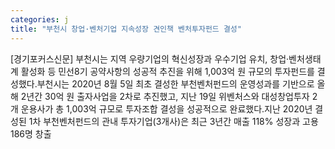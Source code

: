```yaml
---
categories: j
title: "부천시 창업·벤처기업 지속성장 견인책 벤처투자펀드 결성"
---
```

[경기포커스신문] 부천시는 지역 우량기업의 혁신성장과 우수기업 유치, 창업‧벤처생태계 활성화 등 민선8기 공약사항의 성공적 추진을 위해 1,003억 원 규모의 투자펀드를 결성했다.부천시는 2020년 8월 5일 최초 결성한 부천벤처펀드의 운영성과를 기반으로 올해 2년간 30억 원 출자사업을 2차로 추진했고, 지난 19일 위벤처스와 대성창업투자 2개 운용사가 총 1,003억 규모로 투자조합 결성을 성공적으로 완료했다.지난 2020년 결성된 1차 부천벤처펀드의 관내 투자기업(3개사)은 최근 3년간 매출 118% 성장과 고용 186명 창출